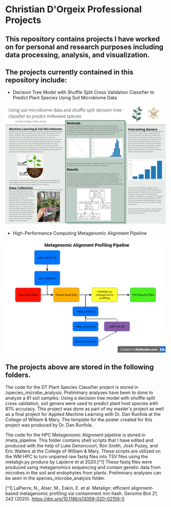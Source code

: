 # Christian D'Orgeix Professional Projects
## This repository contains projects I have worked on for personal and research purposes including data processing, analysis, and visualization.
## The projects currently contained in this repository include:

- Decision Tree Model with Shuffle Split Cross Validation Classifier to Predict Plant Species Using Soil Microbiome Data

![Alt Image text](/species_microbe_analysis/poster_presentation.jpg?raw=true "Optional Title")

- High-Performance Computing Metagenomic Alignment Pipeline

![Alt Image text](/meta_pipeline/alignment_pipeline.png?raw=true "Optional Title")


## The projects above are stored in the following folders.

The code for the DT Plant Species Classifier project is stored in /species_microbe_analysis. Preliminary analyses have been to done to analyze a 81 soil samples. Using a decision tree model with shuffle split cross validation, soil genera were used to predict plant host species with 81% accuracy. This project was done as part of my master's project as well as a final project for Applied Machine Learning with Dr. Dan Runfola at the College of William & Mary. The template for the poster created for this project was produced by Dr. Dan Runfola.

The code for the HPC Metagenomic Alignment pipeline is stored in /meta_pipeline. This folder contains shell scripts that I have edited and produced with the help of Luke Denoncourt, Ron Smith, Josh Puzey, and Eric Walters at the College of William & Mary. These scripts are utilized on the WM HPC to turn unpaired raw fastq files into TSV files using the metalign.py produce by Lapierre et al 2020.[^1] These fastq files were produced using metagenomics sequencing and contain genetic data from microbes in the soil and endophytes from plants. Preliminary analyses can be seen in the species_microbe_analysis folder.



[^1] LaPierre, N., Alser, M., Eskin, E. et al. Metalign: efficient alignment-based metagenomic profiling via containment min hash. Genome Biol 21, 242 (2020). https://doi.org/10.1186/s13059-020-02159-0
